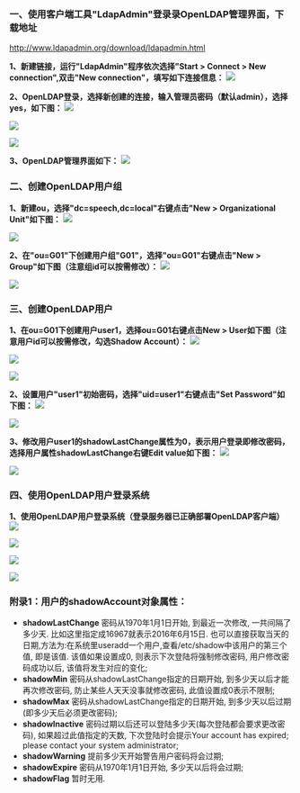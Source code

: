 </p>


### 一、使用客户端工具"LdapAdmin"登录录OpenLDAP管理界面，下载地址 </p>
http://www.ldapadmin.org/download/ldapadmin.html </p>

**1、新建链接，运行"LdapAdmin"程序依次选择"Start > Connect > New connection",双击"New connection"，填写如下连接信息：**
![](https://github.com/icloudp/LDAP/blob/master/image/ldap1.jpg) </p>

**2、OpenLDAP登录，选择新创建的连接，输入管理员密码（默认admin），选择yes，如下图：**
![](https://github.com/icloudp/LDAP/blob/master/image/ldap2.jpg) </p>
![](https://github.com/icloudp/LDAP/blob/master/image/ldap3.jpg) </p>
![](https://github.com/icloudp/LDAP/blob/master/image/ldap4.jpg) </p>

**3、OpenLDAP管理界面如下：**
![](https://github.com/icloudp/LDAP/blob/master/image/ldap5.jpg) </p>


### 二、创建OpenLDAP用户组
**1、新建ou，选择"dc=speech,dc=local"右键点击"New > Organizational Unit"如下图：**
![](https://github.com/icloudp/LDAP/blob/master/image/ldap6.jpg) </p>
![](https://github.com/icloudp/LDAP/blob/master/image/ldap7.jpg) </p>

**2、在"ou=G01"下创建用户组"G01"，选择"ou=G01"右键点击"New > Group"如下图（注意组id可以按需修改）：**
![](https://github.com/icloudp/LDAP/blob/master/image/ldap8.jpg) </p>
![](https://github.com/icloudp/LDAP/blob/master/image/ldap9.jpg) </p>


### 三、创建OpenLDAP用户
**1、在ou=G01下创建用户user1，选择ou=G01右键点击New > User如下图（注意用户id可以按需修改，勾选Shadow Account）：**
![](https://github.com/icloudp/LDAP/blob/master/image/ldap10.jpg) </p>
![](https://github.com/icloudp/LDAP/blob/master/image/ldap11.jpg) </p>
![](https://github.com/icloudp/LDAP/blob/master/image/ldap12.jpg) </p>

**2、设置用户"user1"初始密码，选择"uid=user1"右键点击"Set Password"如下图：**
![](https://github.com/icloudp/LDAP/blob/master/image/ldap13.jpg) </p>
![](https://github.com/icloudp/LDAP/blob/master/image/ldap14.jpg) </p>

**3、修改用户user1的shadowLastChange属性为0，表示用户登录即修改密码，选择用户属性shadowLastChange右键Edit value如下图：**
![](https://github.com/icloudp/LDAP/blob/master/image/ldap15.jpg) </p>
![](https://github.com/icloudp/LDAP/blob/master/image/ldap16.jpg) </p>


### 四、使用OpenLDAP用户登录系统
**1、使用OpenLDAP用户登录系统（登录服务器已正确部署OpenLDAP客户端）**
![](https://github.com/icloudp/LDAP/blob/master/image/ldap17.jpg) </p>
![](https://github.com/icloudp/LDAP/blob/master/image/ldap18.jpg) </p>
![](https://github.com/icloudp/LDAP/blob/master/image/ldap19.jpg) </p>
![](https://github.com/icloudp/LDAP/blob/master/image/ldap20.jpg) </p>


### 附录1：用户的shadowAccount对象属性：
- **shadowLastChange**
    密码从1970年1月1日开始, 到最近一次修改, 一共间隔了多少天. 比如这里指定成16967就表示2016年6月15日. 也可以直接获取当天的日期,方法为:在系统里useradd一个用户,查看/etc/shadow中该用户的第三个值, 即是该值. 该值如果设置成0, 则表示下次登陆将强制修改密码, 用户修改密码成功以后, 该值将发生对应的变化;
- **shadowMin**
    密码从shadowLastChange指定的日期开始, 到多少天以后才能再次修改密码, 防止某些人天天没事就修改密码, 此值设置成0表示不限制;
- **shadowMax**
    密码从shadowLastChange指定的日期开始, 到多少天以后过期(即多少天后必须更改密码);
- **shadowInactive**
    密码过期以后还可以登陆多少天(每次登陆都会要求更改密码), 如果超过此值指定的天数, 下次登陆时会提示Your account has expired; please contact your system administrator;
- **shadowWarning**
    提前多少天开始警告用户密码将会过期;
- **shadowExpire**
    密码从1970年1月1日开始, 多少天以后将会过期;
- **shadowFlag**
    暂时无用.
